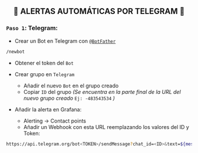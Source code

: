 <h2 align="center"> 🔔 ALERTAS AUTOMÁTICAS POR TELEGRAM 🔔 </h2>

### `Paso 1`: Telegram:

- Crear un Bot en Telegram con [`@BotFather`](https://t.me/BotFather)

```bash
/newbot
```

- Obtener el token del `Bot`

- Crear grupo en `Telegram`
    - Añadir el nuevo `Bot` en el grupo creado
    - Copiar `ID` del grupo *(Se encuentra en la parte final de la URL del nuevo grupo creado* `Ej: -483543534` *)*

- Añadir la alerta en Grafana:

  - Alerting → Contact points
  - Añadir un Webhook con esta URL reemplazando los valores del ID y Token:

```bash
https://api.telegram.org/bot<TOKEN>/sendMessage?chat_id=<ID>&text=${message}
```
